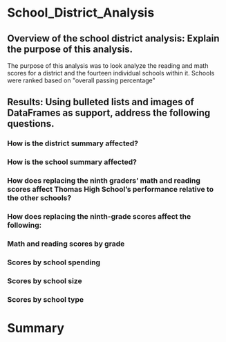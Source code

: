 # School_District_Analysis
## Overview of the school district analysis: Explain the purpose of this analysis.
The purpose of this analysis was to look analyze the reading and math scores for a district and the fourteen individual schools within it. Schools were ranked based on "overall passing percentage" 
## Results: Using bulleted lists and images of DataFrames as support, address the following questions.

### How is the district summary affected?

### How is the school summary affected?

### How does replacing the ninth graders’ math and reading scores affect Thomas High School’s performance relative to the other schools?

### How does replacing the ninth-grade scores affect the following:

### Math and reading scores by grade

### Scores by school spending

### Scores by school size

### Scores by school type

# Summary
